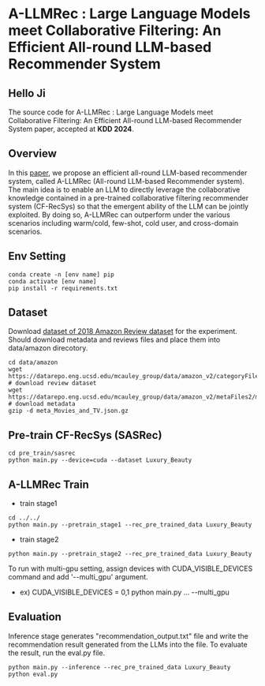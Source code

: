 # A-LLMRec : Large Language Models meet Collaborative Filtering: An Efficient All-round LLM-based Recommender System
## Hello Ji
The source code for A-LLMRec : Large Language Models meet Collaborative Filtering: An Efficient All-round LLM-based Recommender System paper, accepted at **KDD 2024**.

## Overview
In this [paper](https://arxiv.org/abs/2404.11343), we propose an efficient all-round LLM-based recommender system, called A-LLMRec (All-round LLM-based Recommender system). The main idea is to enable an LLM to directly leverage the collaborative knowledge contained in a pre-trained collaborative filtering recommender system (CF-RecSys) so that the emergent ability of the LLM can be jointly exploited. By doing so, A-LLMRec can outperform under the various scenarios including warm/cold, few-shot, cold user, and cross-domain scenarios.

## Env Setting
```
conda create -n [env name] pip
conda activate [env name]
pip install -r requirements.txt
```

## Dataset
Download [dataset of 2018 Amazon Review dataset](https://cseweb.ucsd.edu/~jmcauley/datasets/amazon_v2/) for the experiment. Should download metadata and reviews files and place them into data/amazon direcotory.

```
cd data/amazon
wget https://datarepo.eng.ucsd.edu/mcauley_group/data/amazon_v2/categoryFiles/Movies_and_TV.json.gz  # download review dataset
wget https://datarepo.eng.ucsd.edu/mcauley_group/data/amazon_v2/metaFiles2/meta_Movies_and_TV.json.gz  # download metadata
gzip -d meta_Movies_and_TV.json.gz
```
  
## Pre-train CF-RecSys (SASRec)
```
cd pre_train/sasrec
python main.py --device=cuda --dataset Luxury_Beauty
```

## A-LLMRec Train
- train stage1
```
cd ../../
python main.py --pretrain_stage1 --rec_pre_trained_data Luxury_Beauty
```

- train stage2
```
python main.py --pretrain_stage2 --rec_pre_trained_data Luxury_Beauty
```

To run with multi-gpu setting, assign devices with CUDA_VISIBLE_DEVICES command and add '--multi_gpu' argument.
- ex) CUDA_VISIBLE_DEVICES = 0,1 python main.py ... --multi_gpu
  


## Evaluation
Inference stage generates "recommendation_output.txt" file and write the recommendation result generated from the LLMs into the file. To evaluate the result, run the eval.py file.

```
python main.py --inference --rec_pre_trained_data Luxury_Beauty
python eval.py
```
